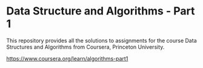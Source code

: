 # Data Structure and Algorithms - Part 1
This repository provides all the solutions to assignments for the course Data Structures and Algorithms from Coursera, Princeton University.

https://www.coursera.org/learn/algorithms-part1
